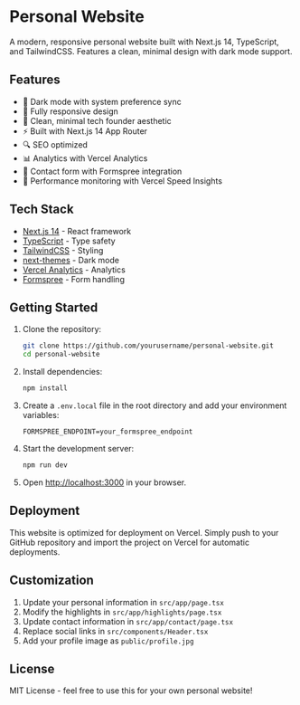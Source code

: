 # Personal Website

A modern, responsive personal website built with Next.js 14, TypeScript, and TailwindCSS. Features a clean, minimal design with dark mode support.

## Features

- 🌙 Dark mode with system preference sync
- 📱 Fully responsive design
- 🎨 Clean, minimal tech founder aesthetic
- ⚡️ Built with Next.js 14 App Router
- 🔍 SEO optimized
- 📊 Analytics with Vercel Analytics
- 📝 Contact form with Formspree integration
- 🎯 Performance monitoring with Vercel Speed Insights

## Tech Stack

- [Next.js 14](https://nextjs.org/) - React framework
- [TypeScript](https://www.typescriptlang.org/) - Type safety
- [TailwindCSS](https://tailwindcss.com/) - Styling
- [next-themes](https://github.com/pacocoursey/next-themes) - Dark mode
- [Vercel Analytics](https://vercel.com/analytics) - Analytics
- [Formspree](https://formspree.io/) - Form handling

## Getting Started

1. Clone the repository:
   ```bash
   git clone https://github.com/yourusername/personal-website.git
   cd personal-website
   ```

2. Install dependencies:
   ```bash
   npm install
   ```

3. Create a `.env.local` file in the root directory and add your environment variables:
   ```env
   FORMSPREE_ENDPOINT=your_formspree_endpoint
   ```

4. Start the development server:
   ```bash
   npm run dev
   ```

5. Open [http://localhost:3000](http://localhost:3000) in your browser.

## Deployment

This website is optimized for deployment on Vercel. Simply push to your GitHub repository and import the project on Vercel for automatic deployments.

## Customization

1. Update your personal information in `src/app/page.tsx`
2. Modify the highlights in `src/app/highlights/page.tsx`
3. Update contact information in `src/app/contact/page.tsx`
4. Replace social links in `src/components/Header.tsx`
5. Add your profile image as `public/profile.jpg`

## License

MIT License - feel free to use this for your own personal website!
